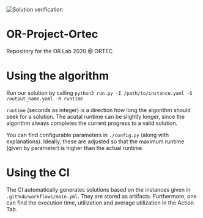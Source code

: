 ![Solution verification](https://github.com/dungNV3/OR-Project-Ortec/workflows/Solution%20verification/badge.svg)

# OR-Project-Ortec

Repository for the OR Lab 2020 @ ORTEC

# Using the algorithm

Run our solution by calling `python3 run.py -I /path/to/instance.yaml -S /output_name.yaml -R runtime`

`runtime` (seconds as integer) is a direction how long the algorithm should seek for a solution. The acutal runtime can be slightly longer, since the algorithm always completes the current progress to a valid solution.

You can find configurable parameters in `./config.py` (along with explanations). Ideally, these are adjusted so that the maximum runtime (given by parameter) is higher than the actual runtime.

# Using the CI

The CI automatically generates solutions based on the instances given in `.github/workflows/main.yml`. They are stored as artifacts. Furthermore, one can find the execution time, utilization and average utilization in the Action Tab.
